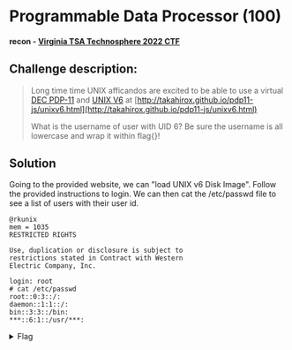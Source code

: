 # Programmable Data Processor (100)
#### recon - [Virginia TSA Technosphere 2022 CTF](../main.md)

## Challenge description:
> Long time time UNIX afficandos are excited to be able to use a virtual [DEC PDP-11](https://en.wikipedia.org/wiki/PDP-11) and [UNIX V6](https://en.wikipedia.org/wiki/Version_6_Unix) at [http://takahirox.github.io/pdp11-js/unixv6.html](http://takahirox.github.io/pdp11-js/unixv6.html)
> 
> What is the username of user with UID 6? Be sure the username is all lowercase and wrap it within flag{}!

## Solution
Going to the provided website, we can "load UNIX v6 Disk Image". Follow the provided instructions to login. We can then cat the /etc/passwd file to see a list of users with their user id.
```
@rkunix
mem = 1035
RESTRICTED RIGHTS

Use, duplication or disclosure is subject to
restrictions stated in Contract with Western
Electric Company, Inc.

login: root
# cat /etc/passwd
root::0:3::/:
daemon::1:1::/:
bin::3:3::/bin:
***::6:1::/usr/***:
```
<details> 
    <summary>Flag</summary>
flag{ken}
</details>